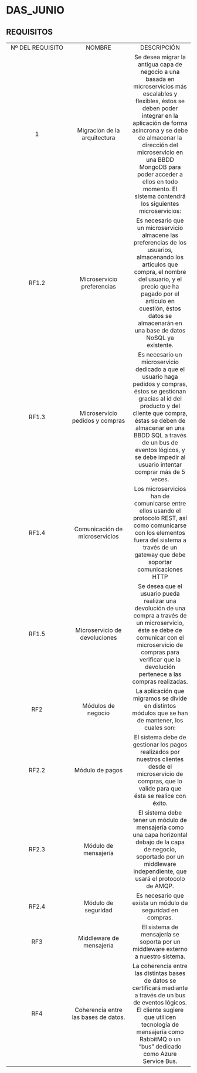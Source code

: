 <h1>DAS_JUNIO</h1>

<h2>REQUISITOS</h2>
<table style="width: 100%; text-align: center;">
  <tr>
    <td style="width: 33%;">Nº DEL REQUISITO</td>
    <td style="width: 33%;">NOMBRE</td>
    <td style="width: 33%;">DESCRIPCIÓN</td>
  </tr>
  <tr>
    <td style="width: 33%;">1</td>
    <td style="width: 33%;">Migración de la arquitectura</td>
    <td style="width: 33%;">Se desea migrar la antigua capa de negocio a una basada en microservicios más escalables y flexibles, éstos se deben poder integrar en la aplicación de forma asíncrona y se debe de almacenar la dirección del microservicio en una BBDD MongoDB para poder acceder a ellos en todo momento. El sistema contendrá los siguientes microservicios:</td>
  </tr>
  <tr>
    <td style="width: 33%;">RF1.2</td>
    <td style="width: 33%;">Microservicio preferencias</td>
    <td style="width: 33%;">Es necesario que un microservicio almacene las preferencias de los usuarios, almacenando los artículos que compra, el nombre del usuario, y el precio que ha pagado por el artículo en cuestión, éstos datos se almacenarán en una base de datos NoSQL ya existente.</td>
  </tr>
  <tr>
    <td style="width: 33%;">RF1.3</td>
    <td style="width: 33%;">Microservicio pedidos y compras</td>
    <td style="width: 33%;">Es necesario un microservicio dedicado a que el usuario haga pedidos y compras, éstos se gestionan gracias al id del producto y del cliente que compra, éstas se deben de almacenar en una BBDD SQL a través de un bus de eventos lógicos, y se debe impedir al usuario intentar comprar más de 5 veces.</td>
  </tr>
  <tr>
    <td style="width: 33%;">RF1.4</td>
    <td style="width: 33%;">Comunicación de microservicios</td>
    <td style="width: 33%;">Los microservicios han de comunicarse entre ellos usando el protocolo REST, así como comunicarse con los elementos fuera del sistema a través de un gateway que debe soportar comunicaciones HTTP</td>
  </tr>
  <tr>
    <td style="width: 33%;">RF1.5</td>
    <td style="width: 33%;">Microservicio de devoluciones</td>
    <td style="width: 33%;">Se desea que el usuario pueda realizar una devolución de una compra a través de un microservicio, éste se debe de comunicar con el microservicio de compras para verificar que la devolución pertenece a las compras realizadas.</td>
  </tr>
  <tr>
    <td style="width: 33%;">RF2</td>
    <td style="width: 33%;">Módulos de negocio</td>
    <td style="width: 33%;">La aplicación que migramos se divide en distintos módulos que se han de mantener, los cuales son:</td>
  </tr>
  <tr>
    <td style="width: 33%;">RF2.2</td>
    <td style="width: 33%;">Módulo de pagos</td>
    <td style="width: 33%;">El sistema debe de gestionar los pagos realizados por nuestros clientes desde el microservicio de compras, que lo valide para que ésta se realice con éxito.</td>
  </tr>
  <tr>
    <td style="width: 33%;">RF2.3</td>
    <td style="width: 33%;">Módulo de mensajería</td>
    <td style="width: 33%;">El sistema debe tener un módulo de mensajería como una capa horizontal debajo de la capa de negocio, soportado por un middleware independiente, que usará el protocolo de AMQP.</td>
  </tr>
  <tr>
    <td style="width: 33%;">RF2.4</td>
    <td style="width: 33%;">Módulo de seguridad</td>
    <td style="width: 33%;">Es necesario que exista un módulo de seguridad en compras.</td>
  </tr>
  <tr>
    <td style="width: 33%;">RF3</td>
    <td style="width: 33%;">Middleware de mensajería</td>
    <td style="width: 33%;">El sistema de mensajería se soporta por un middleware externo a nuestro sistema.</td>
  </tr>
  <tr>
    <td style="width: 33%;">RF4</td>
    <td style="width: 33%;">Coherencia entre las bases de datos.</td>
    <td style="width: 33%;">La coherencia entre las distintas bases de datos se certificará mediante a través de un bus de eventos lógicos. El cliente sugiere que utilicen tecnología de mensajería como RabbitMQ o un “bus” dedicado como Azure Service Bus.</td>
  </tr>
</table>

